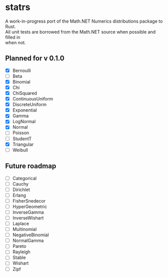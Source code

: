 # statrs  
  
A work-in-progress port of the Math.NET Numerics distributions package to Rust.  
All unit tests are borrowed from the Math.NET source when possible and filled in  
when not.  

## Planned for v 0.1.0
- [x] Bernoulli
- [ ] Beta
- [x] Binomial
- [x] Chi
- [x] ChiSquared
- [x] ContinuousUniform
- [x] DiscreteUniform
- [x] Exponential
- [x] Gamma
- [x] LogNormal
- [x] Normal
- [ ] Poisson
- [ ] StudentT
- [x] Triangular
- [ ] Weibull

## Future roadmap
- [ ] Categorical
- [ ] Cauchy
- [ ] Dirichlet
- [ ] Erlang
- [ ] FisherSnedecor
- [ ] HyperGeometric
- [ ] InverseGamma
- [ ] InverseWishart
- [ ] Laplace
- [ ] Multinomial
- [ ] NegativeBinomial
- [ ] NormalGamma
- [ ] Pareto
- [ ] Rayleigh
- [ ] Stable
- [ ] Wishart
- [ ] Zipf
